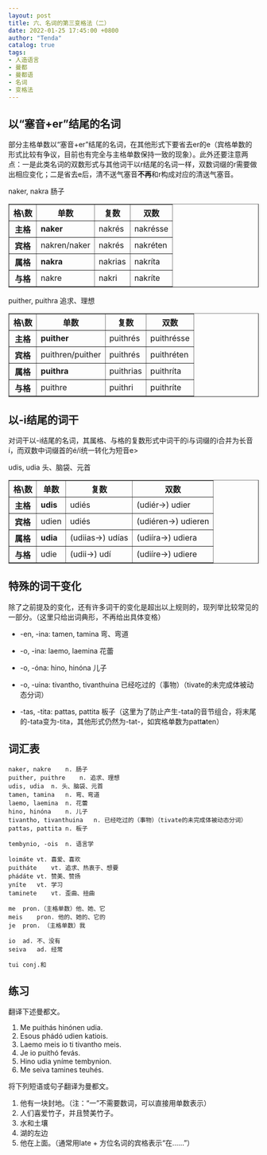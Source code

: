 ```yaml
---
layout: post
title: 六、名词的第三变格法（二）
date: 2022-01-25 17:45:00 +0800
author: "Tenda"
catalog: true
tags:
- 人造语言
- 曼都
- 曼都语
- 名词
- 变格法
---
```


## 以“塞音+er”结尾的名词

部分主格单数以“塞音+er”结尾的名词，在其他形式下要省去er的e（宾格单数的形式比较有争议，目前也有完全与主格单数保持一致的现象）。此外还要注意两点：一是此类名词的双数形式与其他词干以r结尾的名词一样，双数词缀的r需要做出相应变化；二是省去e后，清不送气塞音**不再**和r构成对应的清送气塞音。

naker, nakra	肠子

<table border="1">
  <tr>
    <th>格\数</th>
    <th>单数</th>
    <th>复数</th>
    <th>双数</th>
  </tr>
  <tr>
    <th>主格</th>
    <td><b>naker</b></td>
    <td>nakrés</td>
    <td>nakrésse</td>
  </tr>
  <tr>
    <th>宾格</th>
    <td>nakren/naker</td>
    <td>nakrés</td>
    <td>nakréten</td>
  </tr>
  <tr>
    <th>属格</th>
    <td><b>nakra</b></td>
    <td>nakrias</td>
    <td>nakríta</td>
  </tr>
  <tr>
    <th>与格</th>
    <td>nakre</td>
    <td>nakri</td>
    <td>nakríte</td>
  </tr>
</table>

puither, puithra	追求、理想

<table border="1">
  <tr>
    <th>格\数</th>
    <th>单数</th>
    <th>复数</th>
    <th>双数</th>
  </tr>
  <tr>
    <th>主格</th>
    <td><b>puither</b></td>
    <td>puithrés</td>
    <td>puithrésse</td>
  </tr>
  <tr>
    <th>宾格</th>
    <td>puithren/puither</td>
    <td>puithrés</td>
    <td>puithréten</td>
  </tr>
  <tr>
    <th>属格</th>
    <td><b>puithra</b></td>
    <td>puithrias</td>
    <td>puithríta</td>
  </tr>
  <tr>
    <th>与格</th>
    <td>puithre</td>
    <td>puithri</td>
    <td>puithríte</td>
  </tr>
</table>

## 以-i结尾的词干

对词干以-i结尾的名词，其属格、与格的复数形式中词干的i与词缀的i合并为长音í，而双数中词缀首的é/í统一转化为短音e>

udis, udia	头、脑袋、元首

<table border="1">
  <tr>
    <th>格\数</th>
    <th>单数</th>
    <th>复数</th>
    <th>双数</th>
  </tr>
  <tr>
    <th>主格</th>
    <td><b>udis</b></td>
    <td>udiés</td>
    <td>(udiér->) udier</td>
  </tr>
  <tr>
    <th>宾格</th>
    <td>udien</td>
    <td>udiés</td>
    <td>(udiéren->) udieren</td>
  </tr>
  <tr>
    <th>属格</th>
    <td><b>udia</b></td>
    <td>(udiias->) udías</td>
    <td>(udiíra->) udiera</td>
  </tr>
  <tr>
    <th>与格</th>
    <td>udie</td>
    <td>(udii->) udí</td>
    <td>(udiíre->) udiere</td>
  </tr>
</table>

## 特殊的词干变化

除了之前提及的变化，还有许多词干的变化是超出以上规则的，现列举比较常见的一部分。（这里只给出词典形，不再给出具体变格）

* -en, -ina: tamen, tamina  弯、弯道

* -o, -ina: laemo, laemina  花蕾

* -o, -óna: hino, hinóna  儿子

* -o, -uina: tivantho, tivanthuina  已经吃过的（事物）（tivate的未完成体被动态分词）

* -tas, -tita: pattas, pattita  板子（这里为了防止产生-tata的音节组合，将末尾的-tata变为-tita，其他形式仍然为-tat-，如宾格单数为patt**a**ten）

## 词汇表

```
naker, nakre	n. 肠子
puither, puithre	n. 追求、理想
udis, udia	n. 头、脑袋、元首
tamen, tamina	n. 弯、弯道
laemo, laemina	n. 花蕾
hino, hinóna	n. 儿子
tivantho, tivanthuina	n. 已经吃过的（事物）（tivate的未完成体被动态分词）
pattas, pattita	n. 板子

tembynio, -ois	n. 语言学

loimáte	vt. 喜爱、喜欢
puitháte	vt. 追求、热衷于、想要
phádáte	vt. 赞美、赞扬
yníte	vt. 学习
taminete	vt. 歪曲、扭曲

me	pron.（主格单数）他、她、它
meis	pron. 他的、她的、它的
je	pron. （主格单数）我

io	ad. 不、没有
seiva	ad. 经常

tui	conj.和 
```

## 练习

翻译下述曼都文。
1. Me puithás hinónen udia.
2. Esous phádó udien katiois.
3. Laemo meis io ti tivantho meis.
4. Je io puithó fevás.
5. Hino udia yníme tembynion.
6. Me seiva tamines teuhés.

将下列短语或句子翻译为曼都文。
1. 他有一块封地。（注：“一”不需要数词，可以直接用单数表示）
2. 人们喜爱竹子，并且赞美竹子。
3. 水和土壤
4. 湖的左边
5. 他在上面。（通常用late + 方位名词的宾格表示“在……”）

